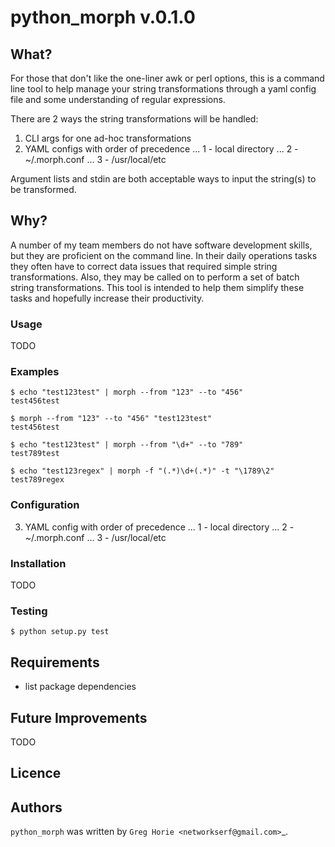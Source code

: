 # python_morph v.0.1.0

## What?
For those that don't like the one-liner awk or perl options, this is a command line tool to help manage your string transformations through a yaml config file and some understanding of regular expressions.

There are 2 ways the string transformations will be handled:
1) CLI args for one ad-hoc transformations
2) YAML configs with order of precedence
... 1 - local directory
... 2 - ~/.morph.conf
... 3 - /usr/local/etc

Argument lists and stdin are both acceptable ways to input the string(s) to be transformed.

## Why?
A number of my team members do not have software development skills, but they are proficient on the command line. In their daily operations tasks they often have to correct data issues that required simple string transformations. Also, they may be called on to perform a set of batch string transformations. This tool is intended to help them simplify these tasks and hopefully increase their productivity.

### Usage

TODO

### Examples
```
$ echo "test123test" | morph --from "123" --to "456"
test456test

$ morph --from "123" --to "456" "test123test" 
test456test

$ echo "test123test" | morph --from "\d+" --to "789"
test789test

$ echo "test123regex" | morph -f "(.*)\d+(.*)" -t "\1789\2"
test789regex
```

### Configuration
3) YAML config with order of precedence
... 1 - local directory
... 2 - ~/.morph.conf
... 3 - /usr/local/etc

### Installation

TODO

### Testing
```
$ python setup.py test
```

## Requirements

- list package dependencies

## Future Improvements

TODO

## Licence

## Authors
`python_morph` was written by `Greg Horie <networkserf@gmail.com>`_.


